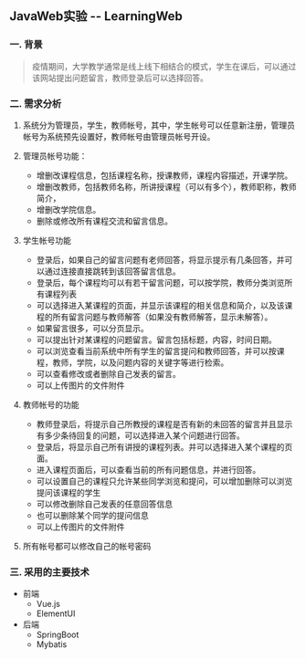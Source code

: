## JavaWeb实验 -- LearningWeb
### 一. 背景
> 疫情期间，大学教学通常是线上线下相结合的模式，学生在课后，可以通过该网站提出问题留言，教师登录后可以选择回答。
### 二. 需求分析
1. 系统分为管理员，学生，教师帐号，其中，学生帐号可以任意新注册，管理员帐号为系统预先设置好，教师帐号由管理员帐号开设。
2. 管理员帐号功能：
   - 增删改课程信息，包括课程名称，授课教师，课程内容描述，开课学院。
   - 增删改教师，包括教师名称，所讲授课程（可以有多个），教师职称，教师简介，
   - 增删改学院信息。
   - 删除或修改所有课程交流和留言信息。
  
3. 学生帐号功能
   - 登录后，如果自己的留言问题有老师回答，将显示提示有几条回答，并可以通过连接直接跳转到该回答留言信息。
   - 登录后，每个课程均可以有若干留言问题，可以按学院，教师分类浏览所有课程列表
   - 可以选择进入某课程的页面，并显示该课程的相关信息和简介，以及该课程的所有留言问题与教师解答（如果没有教师解答，显示未解答）。
   - 如果留言很多，可以分页显示。
   - 可以提出针对某课程的问题留言。留言包括标题，内容，时间日期。
   - 可以浏览查看当前系统中所有学生的留言提问和教师回答，并可以按课程，教师，学院，以及问题内容的关键字等进行检索。
   - 可以查看修改或者删除自己发表的留言。
   - 可以上传图片的文件附件
4. 教师帐号的功能
   - 教师登录后，将提示自己所教授的课程是否有新的未回答的留言并且显示有多少条待回复的问题，可以选择进入某个问题进行回答。
   - 登录后，将显示自己所有讲授的课程列表。并可以选择进入某个课程的页面。
   - 进入课程页面后，可以查看当前的所有问题信息，并进行回答。
   - 可以设置自己的课程只允许某些同学浏览和提问，可以增加删除可以浏览提问该课程的学生
   - 可以修改删除自己发表的任意回答信息
   - 也可以删除某个同学的提问信息
   - 可以上传图片的文件附件
5. 所有帐号都可以修改自己的帐号密码
### 三. 采用的主要技术
- 前端
   - Vue.js
   - ElementUI
- 后端
   - SpringBoot
   - Mybatis
